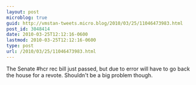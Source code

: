 ```yaml
---
layout: post
microblog: true
guid: http://vmstan-tweets.micro.blog/2010/03/25/11046473983.html
post_id: 3048414
date: 2010-03-25T12:12:16-0600
lastmod: 2010-03-25T12:12:16-0600
type: post
url: /2010/03/25/11046473983.html
---
```

The Senate #hcr rec bill just passed, but due to error will have to go back the house for a revote. Shouldn't be a big problem though.
